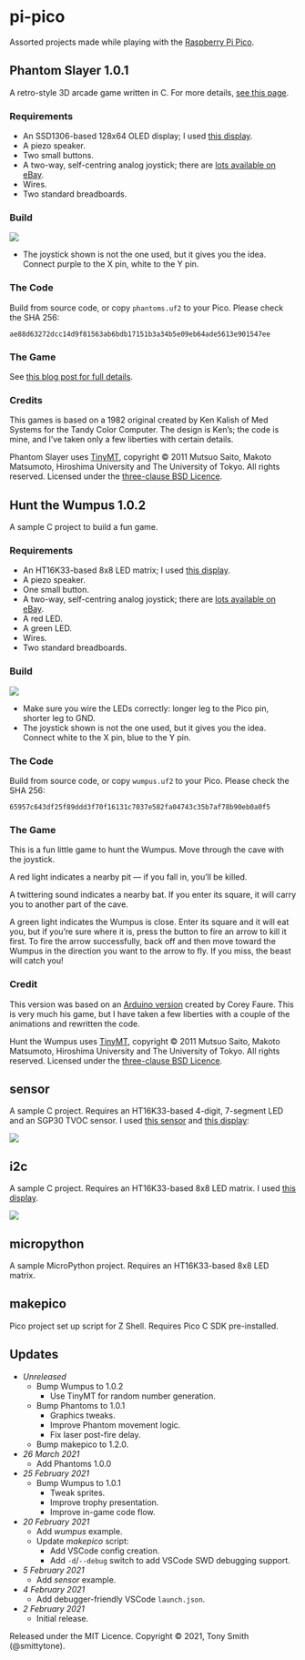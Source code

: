 # pi-pico

Assorted projects made while playing with the [Raspberry Pi Pico](https://www.raspberrypi.org/documentation/pico/getting-started/).

## Phantom Slayer 1.0.1 ##

A retro-style 3D arcade game written in C. For more details, [see this page](https://smittytone.net/pico-phantoms/).

### Requirements ###

* An SSD1306-based 128x64 OLED display; I used [this display](https://www.adafruit.com/product/326).
* A piezo speaker.
* Two small buttons.
* A two-way, self-centring analog joystick; there are [lots available on eBay](https://www.ebay.co.uk/itm/New-PSP-2-Axis-Analog-Thumb-GAME-Joystick-Module-3V-5V-For-arduino-PSP/401104248437?hash=item5d63ad1e75:g:HcEAAOSwjqVZNSzw).
* Wires.
* Two standard breadboards.

### Build ###

<img src="images/phantoms.png" />

* The joystick shown is not the one used, but it gives you the idea. Connect purple to the X pin, white to the Y pin.

### The Code ###

Build from source code, or copy `phantoms.uf2` to your Pico. Please check the SHA 256:

```
ae88d63272dcc14d9f81563ab6bdb17151b3a34b5e09eb64ade5613e901547ee
```

### The Game ###

See [this blog post for full details](https://blog.smittytone.net/2021/03/26/3d-arcade-action-courtesy-of-raspberry-pi-pico/).

### Credits ###

This games is based on a 1982 original created by Ken Kalish of Med Systems for the Tandy Color Computer. The design is Ken’s; the code is mine, and I’ve taken only a few liberties with certain details.

Phantom Slayer uses [TinyMT](https://github.com/MersenneTwister-Lab/TinyMT), copyright © 2011 Mutsuo Saito, Makoto Matsumoto, Hiroshima University and The University of Tokyo. All rights reserved. Licensed under the [three-clause BSD Licence](/phantoms/TinyMT-Licence.txt).

## Hunt the Wumpus 1.0.2 ##

A sample C project to build a fun game.

### Requirements ###

* An HT16K33-based 8x8 LED matrix; I used [this display](https://www.adafruit.com/product/1049).
* A piezo speaker.
* One small button.
* A two-way, self-centring analog joystick; there are [lots available on eBay](https://www.ebay.co.uk/itm/New-PSP-2-Axis-Analog-Thumb-GAME-Joystick-Module-3V-5V-For-arduino-PSP/401104248437?hash=item5d63ad1e75:g:HcEAAOSwjqVZNSzw).
* A red LED.
* A green LED.
* Wires.
* Two standard breadboards.

### Build ###

<img src="images/wumpus.png" />

* Make sure you wire the LEDs correctly: longer leg to the Pico pin, shorter leg to GND.
* The joystick shown is not the one used, but it gives you the idea. Connect white to the X pin, blue to the Y pin.

### The Code ###

Build from source code, or copy `wumpus.uf2` to your Pico. Please check the SHA 256:

```
65957c643df25f89ddd3f70f16131c7037e582fa04743c35b7af78b90eb0a0f5
```

### The Game ###

This is a fun little game to hunt the Wumpus. Move through the cave with the joystick.

A red light indicates a nearby pit — if you fall in, you’ll be killed.

A twittering sound indicates a nearby bat. If you enter its square, it will carry you to another part of the cave.

A green light indicates the Wumpus is close. Enter its square and it will eat you, but if you’re sure where it is, press the button to fire an arrow to kill it first. To fire the arrow successfully, back off and then move toward the Wumpus in the direction you want to the arrow to fly. If you miss, the beast will catch you!

### Credit ###

This version was based on an [Arduino version](https://github.com/coreyfaure/HuntTheWumpus-Arduino) created by Corey Faure. This is very much his game, but I have taken a few liberties with a couple of the animations and rewritten the code.

Hunt the Wumpus uses [TinyMT](https://github.com/MersenneTwister-Lab/TinyMT), copyright © 2011 Mutsuo Saito, Makoto Matsumoto, Hiroshima University and The University of Tokyo. All rights reserved. Licensed under the [three-clause BSD Licence](/wumpus/TinyMT-Licence.txt).

## sensor ##

A sample C project. Requires an HT16K33-based 4-digit, 7-segment LED and an SGP30 TVOC sensor. I used [this sensor](https://shop.pimoroni.com/products/sgp30-air-quality-sensor-breakout) and [this display](https://www.adafruit.com/product/878):

<img src="images/sensor.png" />

## i2c ##

A sample C project. Requires an HT16K33-based 8x8 LED matrix. I used [this display](https://www.adafruit.com/product/1049).

<img src="images/i2c.png" />

## micropython ##

A sample MicroPython project. Requires an HT16K33-based 8x8 LED matrix.

## makepico

Pico project set up script for Z Shell. Requires Pico C SDK pre-installed.

## Updates ##

- *Unreleased*
    - Bump Wumpus to 1.0.2
        - Use TinyMT for random number generation.
    - Bump Phantoms to 1.0.1
        - Graphics tweaks.
        - Improve Phantom movement logic.
        - Fix laser post-fire delay.
    - Bump makepico to 1.2.0.
- *26 March 2021*
    - Add Phantoms 1.0.0
- *25 February 2021*
    - Bump Wumpus to 1.0.1
        - Tweak sprites.
        - Improve trophy presentation.
        - Improve in-game code flow.
- *20 February 2021*
    - Add *wumpus* example.
    - Update *makepico* script:
        - Add VSCode config creation.
        - Add `-d`/`--debug` switch to add VSCode SWD debugging support.
- *5 February 2021*
    - Add *sensor* example.
- *4 February 2021*
    - Add debugger-friendly VSCode `launch.json`.
- *2 February 2021*
    - Initial release.

Released under the MIT Licence. Copyright © 2021, Tony Smith (@smittytone).